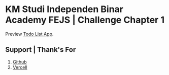 # KM Studi Independen Binar Academy FEJS | Challenge Chapter 1

Preview [Todo List App](https://indarjaya-binar-fejs-challenge-4.vercel.app).

## Support | Thank's For
1. [Github](https://github.com/)
2. [Vercell](https://vercel.com/)
